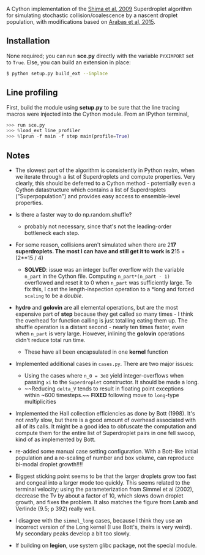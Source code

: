 A Cython implementation of the [Shima et al, 2009](http://dx.doi.org/10.1002/qj.441) Superdroplet algorithm for simulating stochastic collision/coalescence by a nascent droplet population, with modifications based on [Arabas et al, 2015](http://10.5194/gmd-8-1677-2015).

## Installation

None required; you can run **sce.py** directly with the variable `PYXIMPORT` set to `True`. Else, you can build an extension in place:

```bash
$ python setup.py build_ext --inplace
```

## Line profiling

First, build the module using **setup.py** to be sure that the line tracing macros were injected into the Cython module. From an IPython terminal,

```python
>>> run sce.py
>>> %load_ext line_profiler
>>> %lprun -f main -f step main(profile=True)

```


## Notes

- The slowest part of the algorithm is consistently in Python realm, when we iterate through a list of Superdroplets and compute properties. Very clearly, this should be deferred to a Cython method - potentially even a Cython datastructure which contains a list of Superdroplets ("Superpopulation") and provides easy access to ensemble-level properties.

- Is there a faster way to do np.random.shuffle?
    + probably not necessary, since that's not the leading-order bottleneck each step.
     
- For some reason, collisions aren't simulated when there are 2**17 superdroplets. The most I can have and still get it to work is 2**15 + (2**15 / 4)
    + **SOLVED**: issue was an integer buffer overflow with the variable `n_part` in the Cython file. Computing `n_part*(n_part - 1)` overflowed and reset it to 0 when `n_part` was sufficiently large. To fix this, I cast the length-inspection operation to a *long and forced `scaling` to be a *double*.

- **hydro** and **golovin** are all elemental operations, but are the most expensive part of **step** because they get called so many times - I think the overhead for function calling is just totalling eating them up. The shuffle operation is a distant second - nearly ten times faster, even when `n_part` is very large. However, inlining the **golovin** operations didn't reduce total run time.
    + These have all been encapsulated in one **kernel** function

- Implemented additional cases in `cases.py`. There are two major issues:
    + Using the cases where `n_0 = 3e8` yield integer-overflows when passing `xi` to the `Superdroplet` constructor. It should be made a long.
    + ~~Reducing `delta_V` tends to result in floating point exceptions within ~600 timesteps.~~ **FIXED** following move to `long`-type multiplicities

- Implemented the Hall collection efficiencies as done by Bott (1998). It's not *really* slow, but there is a good amount of overhead associated with all of its calls. It might be a good idea to obfuscate the computation and compute them for the entire list of Superdroplet pairs in one fell swoop, kind of as implemented by Bott.

- re-added some manual case setting configuration. With a Bott-like initial population and a re-scaling of number and box volume, can reproduce bi-modal droplet growth!!!!

- Biggest sticking point seems to be that the larger droplets grow too fast and congeal into a larger mode too quickly. This seems related to the terminal velocity; using the parameterization from Simmel et al (2002), decrease the Tv by about a factor of 10, which slows down droplet growth, and fixes the problem. It also matches the figure from Lamb and Verlinde (9.5; p 392) really well.

- I disagree with the `simmel_long` cases, because I think they use an incorrect version of the Long kernel (I use Bott's, theirs is very weird). My secondary peaks develop a bit too slowly.

- If building on **legion**, use system glibc package, not the special module.
